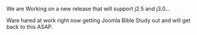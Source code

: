  We are Working on a new release that will support j2.5 and j3.0...
 
 Ware hared at work right now getting Joomla Bible Study out and will get back to this ASAP.